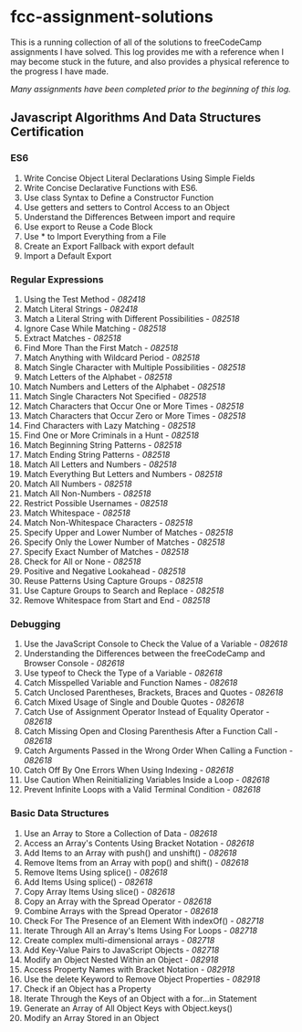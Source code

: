 # fcc-assignment-solutions
This is a running collection of all of the solutions to freeCodeCamp assignments I have solved. This log provides me with a reference 
when I may become stuck in the future, and also provides a physical reference to the progress I have made. 

*Many assignments have been completed prior to the beginning of this log.*
## Javascript Algorithms And Data Structures Certification <br>
### ES6 <br>
1. Write Concise Object Literal Declarations Using Simple Fields<br>
2. Write Concise Declarative Functions with ES6.<br>
3. Use class Syntax to Define a Constructor Function<br>
5. Use getters and setters to Control Access to an Object<br>
6. Understand the Differences Between import and require<br>
7. Use export to Reuse a Code Block<br>
8. Use * to Import Everything from a File<br>
9. Create an Export Fallback with export default<br>
10. Import a Default Export<br>
### Regular Expressions <br>
1. Using the Test Method - *082418*<br>
2. Match Literal Strings - *082418*<br>
3. Match a Literal String with Different Possibilities - *082518*<br>
4. Ignore Case While Matching - *082518*<br>
5. Extract Matches - *082518*<br>
6. Find More Than the First Match - *082518*<br>
7. Match Anything with Wildcard Period - *082518*<br>
8. Match Single Character with Multiple Possibilities - *082518*<br>
9. Match Letters of the Alphabet - *082518*<br>
10. Match Numbers and Letters of the Alphabet - *082518*<br>
11. Match Single Characters Not Specified - *082518*<br>
12. Match Characters that Occur One or More Times - *082518*<br>
13. Match Characters that Occur Zero or More Times - *082518*<br>
14. Find Characters with Lazy Matching - *082518*<br>
15. Find One or More Criminals in a Hunt - *082518*<br>
16. Match Beginning String Patterns - *082518*<br>
17. Match Ending String Patterns - *082518*<br>
18. Match All Letters and Numbers - *082518*<br>
19. Match Everything But Letters and Numbers - *082518*<br>
20. Match All Numbers - *082518*<br>
21. Match All Non-Numbers - *082518*<br>
22. Restrict Possible Usernames - *082518*<br>
23. Match Whitespace - *082518*<br>
24. Match Non-Whitespace Characters - *082518*<br>
25. Specify Upper and Lower Number of Matches - *082518*<br>
26. Specify Only the Lower Number of Matches - *082518*<br>
27. Specify Exact Number of Matches - *082518*<br>
28. Check for All or None - *082518*<br>
29. Positive and Negative Lookahead - *082518*<br>
30. Reuse Patterns Using Capture Groups - *082518*<br>
31. Use Capture Groups to Search and Replace - *082518*<br>
32. Remove Whitespace from Start and End - *082518*<br>
### Debugging <br>
1. Use the JavaScript Console to Check the Value of a Variable - *082618*<br>
2. Understanding the Differences between the freeCodeCamp and Browser Console - *082618*<br>
3. Use typeof to Check the Type of a Variable - *082618*<br>
4. Catch Misspelled Variable and Function Names - *082618*<br>
5. Catch Unclosed Parentheses, Brackets, Braces and Quotes - *082618*<br>
6. Catch Mixed Usage of Single and Double Quotes - *082618*<br>
7. Catch Use of Assignment Operator Instead of Equality Operator - *082618*<br>
8. Catch Missing Open and Closing Parenthesis After a Function Call - *082618*<br>
9. Catch Arguments Passed in the Wrong Order When Calling a Function - *082618*<br>
10. Catch Off By One Errors When Using Indexing - *082618*<br>
11. Use Caution When Reinitializing Variables Inside a Loop - *082618*<br>
12. Prevent Infinite Loops with a Valid Terminal Condition - *082618*<br>
### Basic Data Structures <br>
1. Use an Array to Store a Collection of Data - *082618*<br>
2. Access an Array's Contents Using Bracket Notation - *082618*<br>
3. Add Items to an Array with push() and unshift() - *082618*<br>
4. Remove Items from an Array with pop() and shift() - *082618*<br>
5. Remove Items Using splice() - *082618*<br>
6. Add Items Using splice() - *082618*<br>
7. Copy Array Items Using slice() - *082618*<br>
8. Copy an Array with the Spread Operator - *082618*<br>
9. Combine Arrays with the Spread Operator - *082618*<br>
10. Check For The Presence of an Element With indexOf() - *082718*<br>
11. Iterate Through All an Array's Items Using For Loops  - *082718*<br>
12. Create complex multi-dimensional arrays - *082718*<br>
13. Add Key-Value Pairs to JavaScript Objects - *082718*<br>
14. Modify an Object Nested Within an Object - *082918*<br>
15. Access Property Names with Bracket Notation - *082918*<br>
16. Use the delete Keyword to Remove Object Properties - *082918*<br>
17. Check if an Object has a Property<br>
18. Iterate Through the Keys of an Object with a for...in Statement<br>
19. Generate an Array of All Object Keys with Object.keys()<br>
20. Modify an Array Stored in an Object<br>